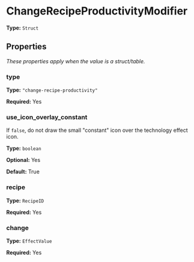 # ChangeRecipeProductivityModifier

**Type:** `Struct`

## Properties

*These properties apply when the value is a struct/table.*

### type

**Type:** `"change-recipe-productivity"`

**Required:** Yes

### use_icon_overlay_constant

If `false`, do not draw the small "constant" icon over the technology effect icon.

**Type:** `boolean`

**Optional:** Yes

**Default:** True

### recipe

**Type:** `RecipeID`

**Required:** Yes

### change

**Type:** `EffectValue`

**Required:** Yes

